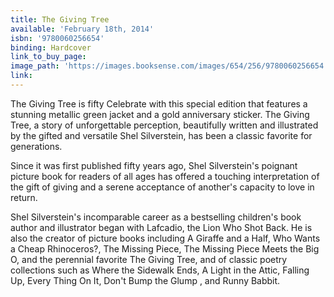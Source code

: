 ```yaml
---
title: The Giving Tree
available: 'February 18th, 2014'
isbn: '9780060256654'
binding: Hardcover
link_to_buy_page:
image_path: 'https://images.booksense.com/images/654/256/9780060256654.jpg'
link:
---
```



The Giving Tree is fifty Celebrate with this special edition that features a stunning metallic green jacket and a gold anniversary sticker. The Giving Tree, a story of unforgettable perception, beautifully written and illustrated by the gifted and versatile Shel Silverstein, has been a classic favorite for generations.

Since it was first published fifty years ago, Shel Silverstein's poignant picture book for readers of all ages has offered a touching interpretation of the gift of giving and a serene acceptance of another's capacity to love in return.

Shel Silverstein's incomparable career as a bestselling children's book author and illustrator began with Lafcadio, the Lion Who Shot Back. He is also the creator of picture books including A Giraffe and a Half, Who Wants a Cheap Rhinoceros?, The Missing Piece, The Missing Piece Meets the Big O, and the perennial favorite The Giving Tree, and of classic poetry collections such as Where the Sidewalk Ends, A Light in the Attic, Falling Up, Every Thing On It, Don't Bump the Glump , and Runny Babbit.